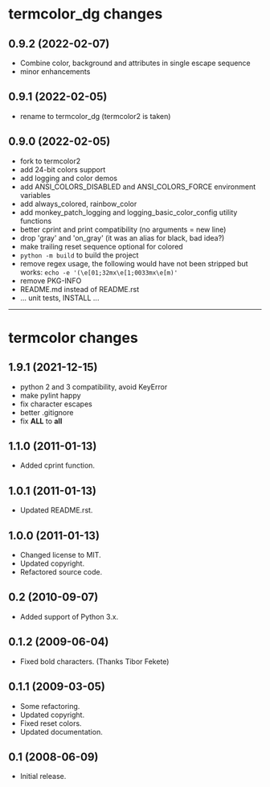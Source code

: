 termcolor_dg changes
====================

0.9.2 (2022-02-07)
------------------
- Combine color, background and attributes in single escape sequence
- minor enhancements

0.9.1 (2022-02-05)
------------------
- rename to termcolor_dg (termcolor2 is taken)

0.9.0 (2022-02-05)
------------------
- fork to termcolor2
- add 24-bit colors support
- add logging and color demos
- add ANSI_COLORS_DISABLED and ANSI_COLORS_FORCE environment variables
- add always_colored, rainbow_color
- add monkey_patch_logging and logging_basic_color_config utility functions
- better cprint and print compatibility (no arguments = new line)
- drop 'gray' and 'on_gray' (it was an alias for black, bad idea?)
- make trailing reset sequence optional for colored
- `python -m build` to build the project
- remove regex usage, the following would have not been stripped but works: `echo -e '(\e[01;32mx\e[1;0033mx\e[m)'`
- remove PKG-INFO
- README.md instead of README.rst
- ... unit tests, INSTALL ...

---

termcolor changes
=================

1.9.1 (2021-12-15)
------------------
- python 2 and 3 compatibility, avoid KeyError
- make pylint happy
- fix character escapes
- better .gitignore
- fix __ALL__ to __all__

1.1.0 (2011-01-13)
------------------
- Added cprint function.

1.0.1 (2011-01-13)
------------------
- Updated README.rst.

1.0.0 (2011-01-13)
------------------
- Changed license to MIT.
- Updated copyright.
- Refactored source code.

0.2 (2010-09-07)
------------------
- Added support of Python 3.x.

0.1.2 (2009-06-04)
------------------
- Fixed bold characters. (Thanks Tibor Fekete)

0.1.1 (2009-03-05)
------------------
- Some refactoring.
- Updated copyright.
- Fixed reset colors.
- Updated documentation.

0.1 (2008-06-09)
----------------
- Initial release.
